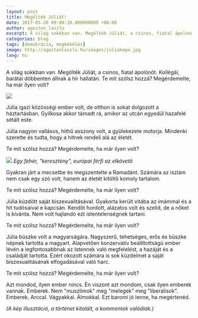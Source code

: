 ```yaml
---
layout: post
title: Megölték Júliát!
date: 2017-05-20 09:00:18.000000000 +00:00
author: agoston_laszlo
excerpt: A világ sokkban van. Megölték Júliát, a csinos, fiatal ápolónőt. Kollégái, barátai döbbenten állnak a hír hallatán. Te mit szólsz hozzá? Miféle beteg ember támadhat meg egy ilyen nőt?
categories: blog
tags: [demokrácia, megbékélés]
image: http://agostonlaszlo.hu/images/juliakepe.jpg
lang: hu
---
```

A világ sokkban van. Megölték Júliát, a csinos, fiatal ápolónőt. Kollégái, barátai döbbenten állnak a hír hallatán. Te mit szólsz hozzá? Megérdemelte, ha már ilyen volt?

![](http://agostonlaszlo.hu/images/juliakepe.jpg)

Júlia igazi közösségi ember volt, de otthon is sokat dolgozott a háztartásban. Gyilkosa akkor támadt rá, amikor az utcán egyedül hazafelé sétált este.

Júlia nagyon vallásos, hithű asszony volt, a gyülekezete motorja. Mindenki szerette és tudta, hogy a hitnek rendeli alá az életét.

Te mit szólsz hozzá? Megérdemelte, ha már ilyen volt?

![](http://agostonlaszlo.hu/images/muszlimterror.jpg)
*Egy fehér, "keresztény", európai férfi az elkövető*

Gyakran járt a mecsetbe és megszentelte a Ramadánt. Számára az iszlám nem csak egy szó volt, hanem az életét kitöltő komoly tartalom.

Te mit szólsz hozzá? Megérdemelte, ha már ilyen volt?

Júlia küzdött saját biszexualitásával. Gyakorta került vitába az imámmal és a hit tudósaival e kapcsán. Kendőt hordott, alázatos volt és szelíd, de a nőket is kívánta. Nem volt hajlandó ezt istentelenségnek tartani.

Te mit szólsz hozzá? Megérdemelte, ha már ilyen volt?

Júlia büszke volt a magyarságára. Nagyszerű, tehetséges, erős és büszke népnek tartotta a magyart. Alapvetően konzervatív beállítottságú ember lévén a legfontosabbnak az Istennek való megfelelést, a hazáját és a családját tartotta. Ezért okozott számára is sok küzdelmet a saját biszexualitásának elfogadásával való harc.

Te mit szólsz hozzá? Megérdemelte, ha már ilyen volt?

Azt mondod, ilyen ember nincs. Én viszont azt mondom, csak ilyen emberek vannak. Emberek. Nem "muszlimok" meg "melegek" meg "liberálisok". Emberek. Arccal. Vágyakkal. Álmokkal. Ezt baromi jó lenne, ha megértenéd.

*(A kép illusztáció, a történet kitalált, a kommentek valódiak.)*



